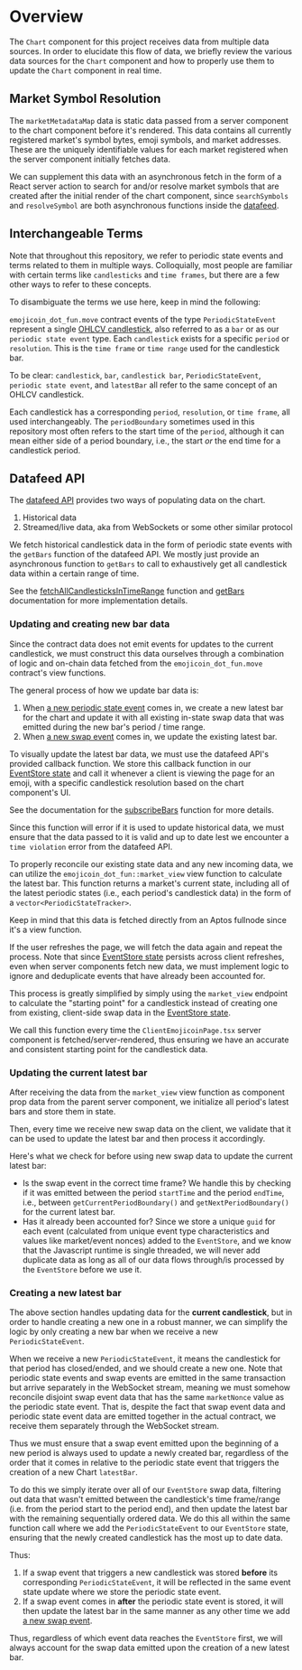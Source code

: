<!---cspell:words OHLCV -->

<!---cspell:words fullnode -->

# Overview

The `Chart` component for this project receives data from multiple data
sources. In order to elucidate this flow of data, we briefly review the
various data sources for the `Chart` component and how to properly use them
to update the `Chart` component in real time.

## Market Symbol Resolution

The `marketMetadataMap` data is static data passed from a server component to
the chart component before it's rendered. This data contains all currently
registered market's symbol bytes, emoji symbols, and market addresses. These are
the uniquely identifiable values for each market registered when the server
component initially fetches data.

We can supplement this data with an asynchronous fetch in the form of a React
server action to search for and/or resolve market symbols that are created
after the initial render of the chart component, since `searchSymbols` and
`resolveSymbol` are both asynchronous functions inside the [datafeed].

## Interchangeable Terms

Note that throughout this repository, we refer to periodic state events and
terms related to them in multiple ways. Colloquially, most people are familiar
with certain terms like `candlesticks` and `time frames`, but there are a few
other ways to refer to these concepts.

To disambiguate the terms we use here, keep in mind the following:

`emojicoin_dot_fun.move` contract events of the type `PeriodicStateEvent`
represent a single [OHLCV candlestick], also referred to as a `bar` or
as our `periodic state event` type. Each `candlestick` exists for a specific
`period` or `resolution`. This is the `time frame` or `time range` used for the
candlestick bar.

To be clear: `candlestick`, `bar`, `candlestick bar`, `PeriodicStateEvent`,
`periodic state event`, and `latestBar` all refer to the same concept of an
OHLCV candlestick.

Each candlestick has a corresponding `period`, `resolution`, or `time frame`,
all used interchangeably. The `periodBoundary` sometimes used in this repository
most often refers to the start time of the `period`, although it can mean either
side of a period boundary, i.e., the start _or_ the end time for a candlestick
period.

## Datafeed API

The [datafeed API] provides two ways of populating data on the chart.

1. Historical data
1. Streamed/live data, aka from WebSockets or some other similar protocol

We fetch historical candlestick data in the form of periodic state events
with the `getBars` function of the datafeed API. We mostly just provide
an asynchronous function to `getBars` to call to exhaustively get all
candlestick data within a certain range of time.

See the [fetchAllCandlesticksInTimeRange] function and [getBars] documentation
for more implementation details.

### Updating and creating new bar data

Since the contract data does not emit events for updates to the current
candlestick, we must construct this data ourselves through a combination of
logic and on-chain data fetched from the `emojicoin_dot_fun.move` contract's
view functions.

The general process of how we update bar data is:

1. When [a new periodic state event] comes in, we create a new latest bar for
   the chart and update it with all existing in-state swap data that was emitted
   during the new bar's period / time range.
1. When [a new swap event] comes in, we update the existing latest bar.

To visually update the latest bar data, we must use the datafeed API's provided
callback function. We store this callback function in our [EventStore state] and
call it whenever a client is viewing the page for an emoji, with a specific
candlestick resolution based on the chart component's UI.

See the documentation for the [subscribeBars] function for more details.

Since this function will error if it is used to update historical data, we must
ensure that the data passed to it is valid and up to date lest we encounter a
`time violation` error from the datafeed API.

To properly reconcile our existing state data and any new incoming data, we can
utilize the `emojicoin_dot_fun::market_view` view function to calculate the
latest bar. This function returns a market's current state, including all of the
latest periodic states (i.e., each period's candlestick data) in the form of a
`vector<PeriodicStateTracker>`.

Keep in mind that this data is fetched directly from an Aptos fullnode since
it's a view function.

If the user refreshes the page, we will fetch the data again and repeat the
process. Note that since [EventStore state] persists across client
refreshes, even when server components fetch new data, we must implement logic
to ignore and deduplicate events that have already been accounted for.

This process is greatly simplified by simply using the `market_view` endpoint to
calculate the "starting point" for a candlestick instead of creating one
from existing, client-side swap data in the [EventStore state].

We call this function every time the `ClientEmojicoinPage.tsx` server component
is fetched/server-rendered, thus ensuring we have an accurate and consistent
starting point for the candlestick data.

### Updating the current latest bar

After receiving the data from the `market_view` view function as component prop
data from the parent server component, we initialize all period's latest bars
and store them in state.

Then, every time we receive new swap data on the client, we validate that
it can be used to update the latest bar and then process it accordingly.

Here's what we check for before using new swap data to update the current
latest bar:

- Is the swap event in the correct time frame? We handle this by checking if
  it was emitted between the period `startTime` and the period `endTime`, i.e.,
  between `getCurrentPeriodBoundary()` and `getNextPeriodBoundary()` for the
  current latest bar.
- Has it already been accounted for? Since we store a unique `guid` for each
  event (calculated from unique event type characteristics and values like
  market/event nonces) added to the `EventStore`, and we know that the
  Javascript runtime is single threaded, we will never add duplicate data as
  long as all of our data flows through/is processed by the `EventStore` before
  we use it.

### Creating a new latest bar

The above section handles updating data for the **current candlestick**, but in
order to handle creating a new one in a robust manner, we can simplify the logic
by only creating a new bar when we receive a new `PeriodicStateEvent`.

When we receive a new `PeriodicStateEvent`, it means the candlestick for that
period has closed/ended, and we should create a new one. Note that periodic
state events and swap events are emitted in the same transaction but arrive
separately in the WebSocket stream, meaning we must somehow reconcile disjoint
swap event data that has the same `marketNonce` value as the periodic state
event. That is, despite the fact that swap event data and periodic state event
data are emitted together in the actual contract, we receive them separately
through the WebSocket stream.

Thus we must ensure that a swap event emitted upon the beginning of a new period
is always used to update a newly created bar, regardless of the order that it
comes in relative to the periodic state event that triggers the creation of a
new Chart `latestBar`.

To do this we simply iterate over all of our `EventStore` swap data, filtering
out data that wasn't emitted between the candlestick's time frame/range (i.e.
from the period start to the period end), and then update the latest bar with
the remaining sequentially ordered data. We do this all within the same function
call where we add the `PeriodicStateEvent` to our `EventStore` state, ensuring
that the newly created candlestick has the most up to date data.

Thus:

1. If a swap event that triggers a new candlestick was stored **before** its
   corresponding `PeriodicStateEvent`, it will be reflected in the same event
   state update where we store the periodic state event.
1. If a swap event comes in **after** the periodic state event is stored, it
   will then update the latest bar in the same manner as any other time we add
   [a new swap event].

Thus, regardless of which event data reaches the `EventStore` first, we will
always account for the swap data emitted upon the creation of a new latest bar.

[a new periodic state event]: ./README.md#updating-the-current-latest-bar
[a new swap event]: ./README.md#creating-a-new-latest-bar
[datafeed]: ./README.md#datafeed-api
[datafeed api]: https://www.tradingview.com/charting-library-docs/latest/connecting_data/Datafeed-API/
[eventstore state]: ../../lib/store/event-store.ts
[fetchallcandlesticksintimerange]: ../../lib/queries/charting/candlesticks-in-time-range.ts
[getbars]: https://www.tradingview.com/charting-library-docs/latest/connecting_data/Datafeed-API/#getbars
[ohlcv candlestick]: https://en.wikipedia.org/wiki/Candlestick_chart
[subscribebars]: https://www.tradingview.com/charting-library-docs/latest/api/interfaces/Charting_Library.IDatafeedChartApi#subscribebars
